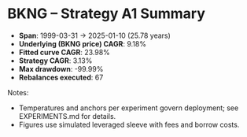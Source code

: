 # BKNG – Strategy A1 Summary

- **Span**: 1999-03-31 → 2025-01-10 (25.78 years)
- **Underlying (BKNG price) CAGR**: 9.18%
- **Fitted curve CAGR**: 23.98%
- **Strategy CAGR**: 3.13%
- **Max drawdown**: -99.99%
- **Rebalances executed**: 67

Notes:

- Temperatures and anchors per experiment govern deployment; see EXPERIMENTS.md for details.
- Figures use simulated leveraged sleeve with fees and borrow costs.
